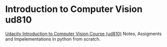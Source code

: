 # Introduction to Computer Vision ud810

[Udacity Introduction to Computer Vision Course (ud810)](https://www.udacity.com/course/introduction-to-computer-vision--ud810) Notes, Assigments and Impelementations in python from scratch.
